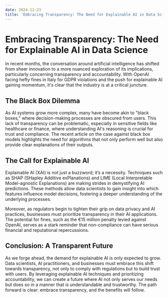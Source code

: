 ```yaml
---
date: 2024-12-23
title: 'Embracing Transparency: The Need for Explainable AI in Data Science'
---
```


# Embracing Transparency: The Need for Explainable AI in Data Science

In recent months, the conversation around artificial intelligence has shifted from sheer innovation to a more nuanced exploration of its implications, particularly concerning transparency and accountability. With OpenAI facing hefty fines in Italy for GDPR violations and the push for explainable AI gaining momentum, it's clear that the industry is at a critical juncture.

## The Black Box Dilemma

<!-- more -->
As AI systems grow more complex, many have become akin to "black boxes," where decision-making processes are obscured from users. This lack of transparency can be problematic, especially in sensitive fields like healthcare or finance, where understanding AI's reasoning is crucial for trust and compliance. The recent article on the case against black box models highlights the need for algorithms that not only perform well but also provide clear explanations of their outputs.

## The Call for Explainable AI

Explainable AI (XAI) is not just a buzzword; it’s a necessity. Techniques such as SHAP (SHapley Additive exPlanations) and LIME (Local Interpretable Model-agnostic Explanations) are making strides in demystifying AI predictions. These methods allow data scientists to gain insight into which features influence model decisions, fostering a deeper understanding of the underlying processes. 

Moreover, as regulators begin to tighten their grip on data privacy and AI practices, businesses must prioritize transparency in their AI applications. The potential for fines, such as the €15 million penalty levied against OpenAI, serves as a stark reminder that non-compliance can have serious financial and reputational repercussions.

## Conclusion: A Transparent Future

As we forge ahead, the demand for explainable AI is only expected to grow. Data scientists, AI practitioners, and businesses must embrace this shift towards transparency, not only to comply with regulations but to build trust with users. By leveraging explainable AI techniques and prioritizing accountability, we can create a future where AI not only serves our needs but does so in a manner that is understandable and trustworthy. The path forward is clear: embrace transparency, and the benefits will follow.